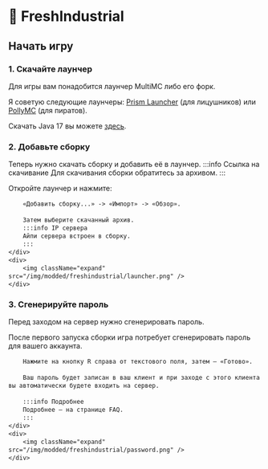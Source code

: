 # 🍇 FreshIndustrial

## Начать игру

### 1. Скачайте лаунчер

Для игры вам понадобится лаунчер MultiMC либо его форк.

Я советую следующие лаунчеры: [Prism Launcher](https://prismlauncher.org/download/?from=button) (для лицушников) или [PollyMC](https://github.com/fn2006/PollyMC/releases) (для пиратов).

Скачать Java 17 вы можете [здесь](https://adoptium.net/temurin/releases/?version=17&os=windows&arch=x64&package=jdk).

### 2. Добавьте сборку

Теперь нужно скачать сборку и добавить её в лаунчер.
:::info Ссылка на скачивание
Для скачивания сборки обратитесь за архивом.
:::

<div className="image-right">
    <div>
        Откройте лаунчер и нажмите:
        
        «Добавить сборку...» -> «Импорт» -> «Обзор».
        
        Затем выберите скачанный архив.
        :::info IP сервера
        Айпи сервера встроен в сборку.
        :::
    </div>
    <div>
        <img className="expand" src="/img/modded/freshindustrial/launcher.png" />
    </div>
</div>

### 3. Сгенерируйте пароль

Перед заходом на сервер нужно сгенерировать пароль.

<div className="image-right">
    <div>
		После первого запуска сборки игра потребует сгенерировать пароль для вашего аккаунта.
		
		Нажмите на кнопку R справа от текстового поля, затем — «Готово».
		
		Ваш пароль будет записан в ваш клиент и при заходе с этого клиента вы автоматически будете входить на сервер.
		
		:::info Подробнее
		Подробнее — на странице FAQ.
		:::
	</div>
	<div>
		<img className="expand" src="/img/modded/freshindustrial/password.png" />
    </div>
</div>